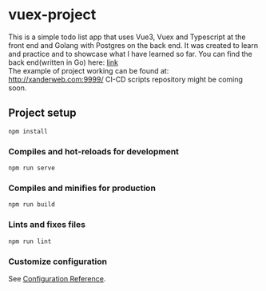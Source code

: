 # vuex-project
This is a simple todo list app that uses Vue3, Vuex and Typescript at the front end and Golang with Postgres on the back end.
It was created to learn and practice and to showcase what I have learned so far.
You can find the back end(written in Go) here:
<a href="https://github.com/ann-96/todolist-backend/">link</a>
<br>
The example of project working can be found at:
<a href="http://xanderweb.com:9999/">http://xanderweb.com:9999/</a>
CI-CD scripts repository might be coming soon.

## Project setup
```
npm install
```

### Compiles and hot-reloads for development
```
npm run serve
```

### Compiles and minifies for production
```
npm run build
```

### Lints and fixes files
```
npm run lint
```

### Customize configuration
See [Configuration Reference](https://cli.vuejs.org/config/).
